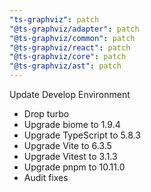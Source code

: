 ```yaml
---
"ts-graphviz": patch
"@ts-graphviz/adapter": patch
"@ts-graphviz/common": patch
"@ts-graphviz/react": patch
"@ts-graphviz/core": patch
"@ts-graphviz/ast": patch
---
```


Update Develop Environment
- Drop turbo
- Upgrade biome to 1.9.4
- Upgrade TypeScript to 5.8.3
- Upgrade Vite to 6.3.5
- Upgrade Vitest to 3.1.3
- Upgrade pnpm to 10.11.0
- Audit fixes
